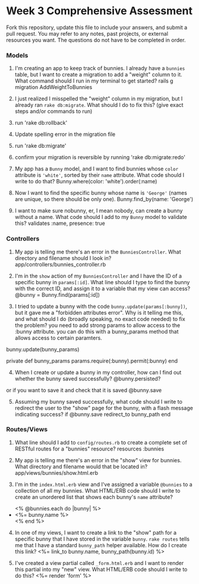 # Week 3 Comprehensive Assessment

Fork this repository, update this file to include your answers, and submit a pull request. You may refer to any notes, past projects, or external resources you want. The questions do not have to be completed in order.

### Models

1. I'm creating an app to keep track of bunnies. I already have a `bunnies` table, but I want to create a migration to add a "weight" column to it. What command should I run in my terminal to get started?
rails g migration AddWeightToBunnies

2. I just realized I misspelled the "weight" column in my migration, but I already ran `rake db:migrate`. What should I do to fix this? (give exact steps and/or commands to run)
1. run 'rake db:rollback'
2. Update spelling error in the migration file
3. run 'rake db:migrate'
4. confirm your migration is reversible by running 'rake db:migrate:redo'

3. My app has a `Bunny` model, and I want to find bunnies whose `color` attribute is `'white'`, sorted by their `name` attribute. What code should I write to do that?
Bunny.where(color: 'white').order(:name)

4. Now I want to find the specific bunny whose name is `'George'` (names are unique, so there should be only one).
Bunny.find_by(name: 'George')

5. I want to make sure nobunny, er, I mean nobody, can create a bunny without a name. What code should I add to my `Bunny` model to validate this?
validates :name, presence: true

### Controllers

1. My app is telling me there's an error in the `BunniesController`. What directory and filename should I look in?
app/controllers/bunnies_controller.rb

2. I'm in the `show` action of my `BunniesController` and I have the ID of a specific bunny in `params[:id]`. What line should I type to find the bunny with the correct ID, and assign it to a variable that my view can access?
@bunny = Bunny.find(params[:id])

3. I tried to update a bunny with the code `bunny.update(params[:bunny])`, but it gave me a "forbidden attributes error". Why is it telling me this, and what should I do (broadly speaking, no exact code needed) to fix the problem?
you need to add strong params to allow access to the :bunny attribute. you can do this with a bunny_params method that allows access to certain paramters.

bunny.update(bunny_params)

private
def bunny_params
  params.require(:bunny).permit(:bunny)
end

4. When I create or update a bunny in my controller, how can I find out whether the bunny saved successfully?
@bunny.persisted?

or if you want to save it and check that it is saved
@bunny.save

5. Assuming my bunny saved successfully, what code should I write to redirect the user to the "show" page for the bunny, with a flash message indicating success?
if @bunny.save
  redirect_to bunny_path
end

### Routes/Views

1. What line should I add to `config/routes.rb` to create a complete set of RESTful routes for a "bunnies" resource?
resources :bunnies

2. My app is telling me there's an error in the "show" view for bunnies. What directory and filename would that be located in?
app/views/bunnies/show.html.erb

3. I'm in the `index.html.erb` view and I've assigned a variable `@bunnies` to a collection of all my bunnies. What HTML/ERB code should I write to create an unordered list that shows each bunny's `name` attribute?
<ul>
  <% @bunnies.each do |bunny| %>
    <li><%= bunny.name %></li>
  <% end %>
</ul>

4. In one of my views, I want to create a link to the "show" path for a specific bunny that I have stored in the variable `bunny`. `rake routes` tells me that I have a standard `bunny_path` helper available. How do I create this link?
<%= link_to bunny.name, bunny_path(bunny.id) %>

5. I've created a view partial called `_form.html.erb` and I want to render this partial into my "new" view. What HTML/ERB code should I write to do this?
<%= render 'form' %>
